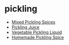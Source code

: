# pickling

 * [Mixed Pickling Spices](../index/m/mixed-pickling-spices-102095.json)
 * [Pickling Juice](../index/p/pickling-juice-104359.json)
 * [Vegetable Pickling Liquid](../index/v/vegetable-pickling-liquid-395572.json)
 * [Homemade Pickling Spice](../index/h/homemade-pickling-spice.json)
